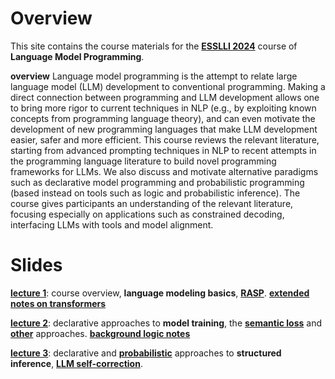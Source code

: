 Overview
==========
This site contains the course materials for  the [**ESSLLI 2024**](https://2024.esslli.eu/placeholder-programme/course-overview.html) course of **Language Model Programming**. 

**overview** Language model programming is the attempt to relate large language model (LLM) development to conventional programming. Making a direct connection between programming and LLM development allows one to bring more rigor to current techniques in NLP (e.g., by exploiting known concepts from programming language theory), and can even motivate the development of new programming languages that make LLM development easier, safer and more efficient. This course reviews the relevant literature, starting from advanced prompting techniques in NLP to recent attempts in the programming language literature to build novel programming frameworks for LLMs. We also discuss and motivate alternative paradigms such as declarative model programming and probabilistic programming (based instead on tools such as logic and probabilistic inference). The course gives participants an understanding of the relevant literature, focusing especially on applications such as constrained decoding, interfacing LLMs with tools and model alignment.

Slides 
==========

[**lecture 1**](https://github.com/yakazimir/esslli_2024_llm_programming/blob/main/slides/lecture1.pdf): course overview, **language modeling basics**, [**RASP**](https://arxiv.org/pdf/2106.06981). [**extended notes on transformers**](https://www.krichardson.me/files/lms.pdf)

[**lecture 2**](https://github.com/yakazimir/esslli_2024_llm_programming/blob/main/slides/lecture2.pdf): declarative approaches to **model training**, the [**semantic loss**](https://arxiv.org/pdf/1711.11157) and [**other**](https://arxiv.org/abs/1909.00126) approaches. [**background logic notes**](https://github.com/yakazimir/esslli_2024_llm_programming/blob/main/slides/logic_background.pdf)

[**lecture 3**](https://github.com/yakazimir/esslli_2024_llm_programming/blob/main/slides/lecture3.pdf): declarative and [**probabilistic**](https://www.khoury.northeastern.edu/home/lieber/courses/csg260/f06/materials/papers/bayes/AAAI02-102.pdf) approaches to **structured inference**, [**LLM self-correction**](https://arxiv.org/abs/2211.11875). 
